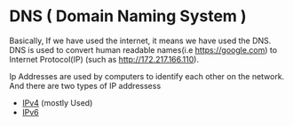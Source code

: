 # DNS ( Domain Naming System ) 

   Basically, If we have used the internet, it means we have used the DNS. DNS is used to convert human readable names(i.e https://google.com) to Internet Protocol(IP) (such as http://172.217.166.110).
   
   Ip Addresses are used by computers to identify each other on the network. And there are two types of IP addressess
   
   * [IPv4](https://en.wikipedia.org/wiki/IPv4) (mostly Used)   
   * [IPv6](https://en.wikipedia.org/wiki/IPv6)
   
  
     
  
